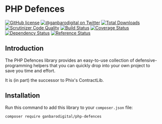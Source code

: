 # PHP Defences

[![GitHub license](https://img.shields.io/badge/license-New%20BSD-blue.svg)](https://raw.githubusercontent.com/ganbarodigital/php-defences/develop/LICENSE.md)
[![@ganbarodigital on Twitter](http://img.shields.io/badge/twitter-%40ganbarodigital-blue.svg?style=flat)](https://twitter.com/ganbarodigital)
[![Total Downloads](https://img.shields.io/packagist/dt/ganbarodigital/php-defences.svg?style=flat)](https://packagist.org/packages/ganbarodigital/php-defences)
[![Scrutinizer Code Quality](https://scrutinizer-ci.com/g/ganbarodigital/php-defences/badges/quality-score.png?b=master)](https://scrutinizer-ci.com/g/ganbarodigital/php-defences/?branch=master)
[![Build Status](https://scrutinizer-ci.com/g/ganbarodigital/php-defences/badges/build.png?b=master)](https://scrutinizer-ci.com/g/ganbarodigital/php-defences/build-status/master)
[![Coverage Status](https://coveralls.io/repos/ganbarodigital/php-defences/badge.svg)](https://coveralls.io/r/ganbarodigital/php-defences)
[![Dependency Status](https://www.versioneye.com/php/ganbarodigital:php-defences/dev-master/badge.svg)](https://www.versioneye.com/php/ganbarodigital:php-defences/dev-master)
[![Reference Status](https://www.versioneye.com/php/ganbarodigital:php-defences/reference_badge.svg?style=flat)](https://www.versioneye.com/php/ganbarodigital:php-defences/references)

## Introduction

The PHP Defences library provides an easy-to-use collection of defensive-programming helpers that you can quickly drop into your own project to save you time and effort.

It is (in part) the successor to Phix's ContractLib.

## Installation

Run this command to add this library to your `composer.json` file:

    composer require ganbarodigital/php-defences

